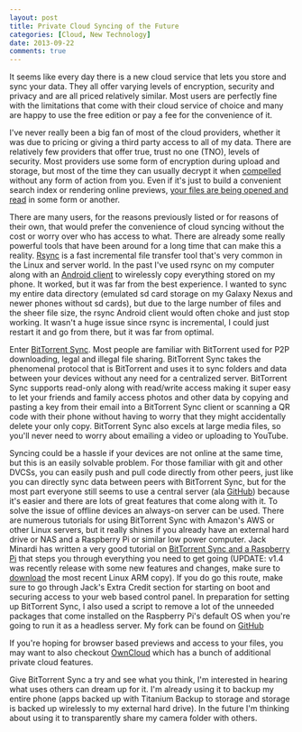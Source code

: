 ```yaml
---
layout: post
title: Private Cloud Syncing of the Future
categories: [Cloud, New Technology]
date: 2013-09-22
comments: true
---
```

It seems like every day there is a new cloud service that lets you store and sync
your data. They all offer varying levels of encryption, security and privacy and are
all priced relatively similar. Most users are perfectly fine with the limitations that
come with their cloud service of choice and many are happy to use the free edition or
pay a fee for the convenience of it. 

<!--more-->

I've never really been a big fan of most of the cloud providers, whether it was due to pricing
or giving a third party access to all of my data. There are relatively few providers that offer
true, trust no one (TNO), levels of security. Most providers use some form of encryption during upload
and storage, but most of the time they can usually decrypt it when 
[compelled](http://readwrite.com/2011/04/20/how-to-keep-dropbox-employees) without any form of
action from you. Even if it's just to build a convenient search index or rendering online
previews, [your files are being opened and read](http://www.wncinfosec.com/dropbox-opening-my-docs/)
in some form or another.

There are many users, for the reasons previously listed or for reasons of their own, that would prefer
the convenience of cloud syncing without the cost or worry over who has access to what. There are already some
really powerful tools that have been around for a long time that can make this a reality. [Rsync](http://rsync.samba.org/)
is a fast incremental file transfer tool that's very common in the Linux and server world. In the past I've used
rsync on my computer along with an [Android client](https://play.google.com/store/apps/details?id=eu.kowalczuk.rsync4android) to
wirelessly copy everything stored on my phone. It worked, but it was far from the best experience. I wanted to sync my entire 
data directory (emulated sd card storage on my Galaxy Nexus and newer phones without sd cards), but due to the large number of files
and the sheer file size, the rsync Android client would often choke and just stop working. It wasn't a huge issue since rsync is incremental,
I could just restart it and go from there, but it was far from optimal.

Enter [BitTorrent Sync](http://labs.bittorrent.com/experiments/sync.html). Most people are familiar with BitTorrent
used for P2P downloading, legal and illegal file sharing. BitTorrent Sync takes the phenomenal protocol that is BitTorrent
and uses it to sync folders and data between your devices without any need for a centralized server. BitTorrent Sync
supports read-only along with read/write access making it super easy to let your friends and family
access photos and other data by copying and pasting a key from their email into a BitTorrent Sync client
or scanning a QR code with their phone without having to worry that they might accidentally delete your only copy.
BitTorrent Sync also excels at large media files, so you'll never need to worry about emailing a video or uploading to YouTube.

Syncing could be a hassle if your devices are not online at the same time, but this is an easily solvable problem. 
For those familiar with git and other DVCSs, you can easily push and pull code directly from other peers, 
just like you can directly sync data between peers with BitTorrent Sync, but for the most part everyone 
still seems to use a central server (ala [GitHub](https://github.com)) because it's easier
and there are lots of great features that come along with it. To solve the issue of offline devices 
an always-on server can be used. There are numerous tutorials for using BitTorrent Sync with Amazon's 
AWS or other Linux servers, but it really shines if you already have an external hard drive or NAS and a Raspberry Pi or 
similar low power computer. Jack Minardi has written a very good tutorial on 
[BitTorrent Sync and a Raspberry Pi](http://jack.minardi.org/raspberry_pi/replace-dropbox-with-bittorrent-sync-and-a-raspberry-pi/)
that steps you through everything you need to get going (UPDATE: v1.4 was recently release with some new features and changes, make sure to 
[download](http://www.bittorrent.com/sync/download) the most recent Linux ARM copy). If you do go this route, make sure to go through
Jack's Extra Credit section for starting on boot and securing access to your web based control panel.
In preparation for setting up BitTorrent Sync, I also used a script to remove a lot of the unneeded packages
that come installed on the Raspberry Pi's default OS when you're going to run it as a headless server. My
fork can be found on [GitHub](https://github.com/lkorth/raspbian-mod)

If you're hoping for browser based previews and access to your files, you may want to also checkout [OwnCloud](http://owncloud.org/)
which has a bunch of additional private cloud features.

Give BitTorrent Sync a try and see what you think, I'm interested in hearing what uses others can dream up for it. I'm
already using it to backup my entire phone (apps backed up with Titanium Backup to storage and storage is backed up wirelessly to 
my external hard drive). In the future I'm thinking about using it to transparently share my camera folder with others.
